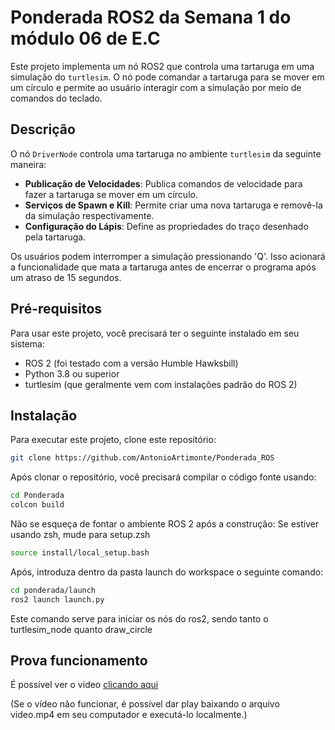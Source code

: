 # Ponderada ROS2 da Semana 1 do módulo 06 de E.C

Este projeto implementa um nó ROS2 que controla uma tartaruga em uma simulação do `turtlesim`. O nó pode comandar a tartaruga para se mover em um círculo e permite ao usuário interagir com a simulação por meio de comandos do teclado.

## Descrição

O nó `DriverNode` controla uma tartaruga no ambiente `turtlesim` da seguinte maneira:

- **Publicação de Velocidades**: Publica comandos de velocidade para fazer a tartaruga se mover em um círculo.
- **Serviços de Spawn e Kill**: Permite criar uma nova tartaruga e removê-la da simulação respectivamente.
- **Configuração do Lápis**: Define as propriedades do traço desenhado pela tartaruga.

Os usuários podem interromper a simulação pressionando 'Q'. Isso acionará a funcionalidade que mata a tartaruga antes de encerrar o programa após um atraso de 15 segundos.

## Pré-requisitos

Para usar este projeto, você precisará ter o seguinte instalado em seu sistema:

- ROS 2 (foi testado com a versão Humble Hawksbill)
- Python 3.8 ou superior
- turtlesim (que geralmente vem com instalações padrão do ROS 2)

## Instalação

Para executar este projeto, clone este repositório:

```bash
git clone https://github.com/AntonioArtimonte/Ponderada_ROS
```

Após clonar o repositório, você precisará compilar o código fonte usando:


```bash
cd Ponderada
colcon build
```

Não se esqueça de fontar o ambiente ROS 2 após a construção:
Se estiver usando zsh, mude para setup.zsh

```bash
source install/local_setup.bash 
```

Após, introduza dentro da pasta launch do workspace o seguinte comando:

```bash
cd ponderada/launch
ros2 launch launch.py
```

Este comando serve para iniciar os nós do ros2, sendo tanto o turtlesim_node quanto draw_circle

## Prova funcionamento

É possível ver o video [clicando aqui](https://drive.google.com/file/d/1sDPwlJBjfhNTAriTX7DLobCLL9370KkQ/view?usp=sharing)

(Se o vídeo não funcionar, é possível dar play baixando o arquivo video.mp4 em seu computador e executá-lo localmente.)
